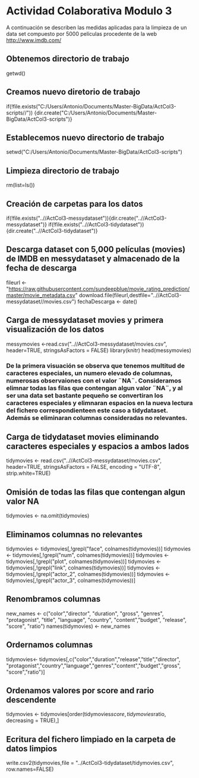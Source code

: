 # Actividad Colaborativa Modulo 3

A continuación se describen las medidas aplicadas para la limpieza de un data set compuesto por 5000 películas procedente de la web http://www.imdb.com/

## Obtenemos directorio de trabajo
getwd()

## Creamos nuevo diretorio de trabajo
if(!file.exists("C:/Users/Antonio/Documents/Master-BigData/ActCol3-scripts//"))
{dir.create("C:/Users/Antonio/Documents/Master-BigData/ActCol3-scripts")}

## Establecemos nuevo directorio de trabajo
setwd("C:/Users/Antonio/Documents/Master-BigData/ActCol3-scripts")

## Limpieza directorio de trabajo
rm(list=ls())

## Creación de carpetas para los datos
if(!file.exists("..//ActCol3-messydataset")){dir.create("..//ActCol3-messydataset")}
if(!file.exists("..//ActCol3-tidydataset")){dir.create("..//ActCol3-tidydataset")}

## Descarga dataset con 5,000 películas (movies) de IMDB en messydataset y almacenado de la fecha de descarga
fileurl <-"https://raw.githubusercontent.com/sundeepblue/movie_rating_prediction/master/movie_metadata.csv"
download.file(fileurl,destfile="..//ActCol3-messydataset//movies.csv")
fechaDescarga <- date()

## Carga de messydataset movies y primera visualización de los datos
messymovies <-read.csv("..//ActCol3-messydataset/movies.csv", header=TRUE, stringsAsFactors = FALSE)
library(knitr)
head(messymovies)

### De la primera visuación se observa que tenemos multitud de caracteres especiales, un numero elevado de columnas, numerosas observaiones con el valor ¨NA¨. Consideramos elimnar todas las filas que contengan algun valor ¨NA¨, y al ser una data set bastante pequeño se convertiran los caracteres especiales y elimnaran espacios en la nueva lectura del fichero correspondienteen este caso a tidydataset. Además se eliminaran columnas consideradas no relevantes.

## Carga de tidydataset movies eliminando caracteres especiales y espacios a ambos lados
tidymovies <- read.csv("..//ActCol3-messydataset/movies.csv", header=TRUE, 
                       stringsAsFactors = FALSE, encoding = "UTF-8", strip.white=TRUE)

## Omisión de todas las filas que contengan algun valor NA
tidymovies <- na.omit(tidymovies)

## Eliminamos columnas no relevantes 
tidymovies <- tidymovies[,!grepl("face", colnames(tidymovies))]
tidymovies <- tidymovies[,!grepl("num", colnames(tidymovies))]
tidymovies <- tidymovies[,!grepl("plot", colnames(tidymovies))]
tidymovies <- tidymovies[,!grepl("link", colnames(tidymovies))]
tidymovies <- tidymovies[,!grepl("actor_2", colnames(tidymovies))]
tidymovies <- tidymovies[,!grepl("actor_3", colnames(tidymovies))]

## Renombramos columnas
new_names <- c("color","director", "duration", "gross", "genres", "protagonist",
               "title", "language", "country", "content","budget", "release", "score", "ratio")
names(tidymovies) <- new_names

## Ordernamos columnas
tidymovies<- tidymovies[,c("color","duration","release","title","director",
                           "protagonist","country","language","genres","content","budget","gross",
                           "score","ratio")]

## Ordenamos valores por score and rario descendente
tidymovies <- tidymovies[order(tidymovies$score,tidymovies$ratio, decreasing = TRUE),]

## Ecritura del fichero limpiado en la carpeta de datos limpios
write.csv2(tidymovies,file = "../ActCol3-tidydataset/tidymovies.csv", row.names=FALSE)
